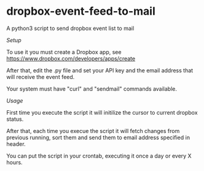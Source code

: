 # dropbox-event-feed-to-mail
A python3 script to send dropbox event list to mail

*Setup*

To use it you must create a Dropbox app, see https://www.dropbox.com/developers/apps/create

After that, edit the .py file and set your API key and the email address that will receive the event feed.

Your system must have "curl" and "sendmail" commands available.

*Usage*

First time you execute the script it will initilize the cursor to current dropbox status.

After that, each time you execue the script it will fetch changes from previous running, sort them and send them to email address specified in header.

You can put the script in your crontab, executing it once a day or every X hours.
